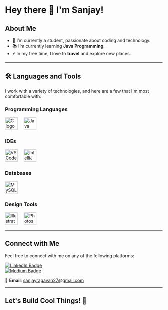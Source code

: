 # Hey there 👋 I'm Sanjay!

## About Me

- 🔭 I’m currently a student, passionate about coding and technology.  
- 📚 I’m currently learning **Java Programming**.  
- ⚡ In my free time, I love to **travel** and explore new places.

---

## 🛠️ Languages and Tools

I work with a variety of technologies, and here are a few that I'm most comfortable with:

### Programming Languages  
<div align="left">
  <img src="https://cdn.jsdelivr.net/gh/devicons/devicon/icons/c/c-original.svg" height="40" alt="C logo" />
  <img width="12" />
  <img src="https://cdn.jsdelivr.net/gh/devicons/devicon/icons/java/java-original.svg" height="40" alt="Java logo" />
</div>

### IDEs  
<div align="left">
  <img src="https://cdn.jsdelivr.net/gh/devicons/devicon/icons/vscode/vscode-original.svg" height="40" alt="VS Code logo" />
  <img width="12" />
  <img src="https://cdn.jsdelivr.net/gh/devicons/devicon/icons/intellij/intellij-original.svg" height="40" alt="IntelliJ logo" />
</div>

### Databases  
<div align="left">
  <img src="https://cdn.jsdelivr.net/gh/devicons/devicon/icons/mysql/mysql-original.svg" height="40" alt="MySQL logo" />
</div>

### Design Tools  
<div align="left">
  <img src="https://cdn.jsdelivr.net/gh/devicons/devicon/icons/illustrator/illustrator-plain.svg" height="40" alt="Illustrator logo" />
  <img width="12" />
  <img src="https://cdn.jsdelivr.net/gh/devicons/devicon/icons/photoshop/photoshop-plain.svg" height="40" alt="Photoshop logo" />
</div>

---

## Connect with Me

Feel free to connect with me on any of the following platforms:  

[![LinkedIn Badge](https://img.shields.io/static/v1?message=LinkedIn&logo=linkedin&label=&color=0077B5&logoColor=white&labelColor=&style=for-the-badge)](https://www.linkedin.com/in/sanjay-ragavan/)  
[![Medium Badge](https://img.shields.io/static/v1?message=Medium&logo=medium&label=&color=black&logoColor=white&labelColor=&style=for-the-badge)](https://sanjay-ragavan.medium.com/)  

📧 **Email**: [sanjayragavan27@gmail.com](mailto:sanjayragavan27@gmail.com)

---

## Let's Build Cool Things! 🚀
